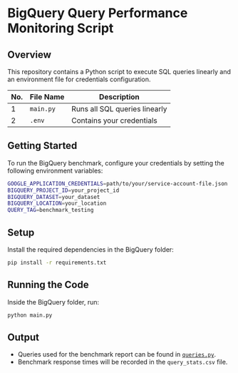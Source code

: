 # BigQuery Query Performance Monitoring Script

## Overview

This repository contains a Python script to execute SQL queries linearly and an environment file for credentials configuration.

| No. | File Name   | Description          |
|-----|------------|---------------------|
| 1   | `main.py`  | Runs all SQL queries linearly |
| 2   | `.env`  | Contains your credentials |

## Getting Started

To run the BigQuery benchmark, configure your credentials by setting the following environment variables:

```bash
GOOGLE_APPLICATION_CREDENTIALS=path/to/your/service-account-file.json
BIGQUERY_PROJECT_ID=your_project_id
BIGQUERY_DATASET=your_dataset
BIGQUERY_LOCATION=your_location
QUERY_TAG=benchmark_testing
```

## Setup

Install the required dependencies in the BigQuery folder:

```bash
pip install -r requirements.txt
```

## Running the Code

Inside the BigQuery folder, run:

```bash
python main.py
```

## Output

- Queries used for the benchmark report can be found in [`queries.py`](queries.py).
- Benchmark response times will be recorded in the `query_stats.csv` file.


